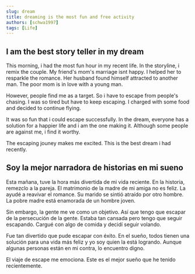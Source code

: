```yaml
---
slug: dream
title: dreaming is the most fun and free activity
authors: [schwa1997]
tags: [Life]
---
```


## I am the best story teller in my dream
This morning, i had the most fun hour in my recent life. 
In the storyline, i remix the couple. My friend's mom's marriage isnt happy.
I helped her to resparkle the romance. Her husband found himself attracted to another man. 
The poor mom is in love with a young man. 

However, people find me as a target. 
So i have to escape from people's chasing. 
I was so tired but have to keep escaping. 
I charged with some food and decided to continue flying. 

It was so fun that i could escape successfully. 
In the dream, everyone has a solution for a happier life and i am the one making it. 
Although some people are against me, i find it worthy. 

The escaping jouney makes me excited. 
This is the best dream i had recently. 

## Soy la mejor narradora de historias en mi sueno
Esta mañana, tuve la hora más divertida de mi vida reciente.
En la historia, remezclo a la pareja. El matrimonio de la madre de mi amiga no es feliz.
La ayudé a reavivar el romance. Su marido se sintió atraído por otro hombre.
La pobre madre está enamorada de un hombre joven.

Sin embargo, la gente me ve como un objetivo.
Así que tengo que escapar de la persecución de la gente.
Estaba tan cansada pero tengo que seguir escapando.
Cargué con algo de comida y decidí seguir volando.

Fue tan divertido que pude escapar con éxito.
En el sueño, todos tienen una solución para una vida más feliz y yo soy quien la está logrando.
Aunque algunas personas están en mi contra, lo encuentro digno.

El viaje de escape me emociona.
Este es el mejor sueño que he tenido recientemente.
